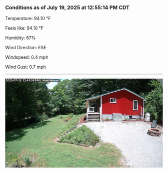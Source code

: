 ### Conditions as of July 19, 2025 at 12:55:14 PM CDT 

Temperature: 94.10 &deg;F

Feels like: 94.10 &deg;F

Humidity: 67%

Wind Direction: ESE

Windspeed: 0.4 mph

Wind Gust: 0.7 mph

---

<img src="./images/latest.jpeg"/>

